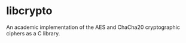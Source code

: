 # libcrypto
An academic implementation of the AES and ChaCha20 cryptographic ciphers as a C library.
